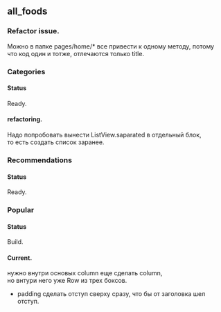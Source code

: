 ## all_foods

### Refactor issue.
Можно в папке pages/home/* все привести к одному методу, потому что код один и тотже,
отлечаются только title.

### Categories
#### Status
Ready.
#### refactoring.
Надо попробовать вынести ListView.saparated в отдельный блок,  
то есть создать список заранее.

### Recommendations
#### Status
Ready.

### Popular
#### Status
Build.
#### Current.
нужно внутри основых сolumn еще сделать column,  
но внтури него уже Row из трех боксов.
* padding
сделать отступ сверху сразу, что бы от заголовка шел отступ.
